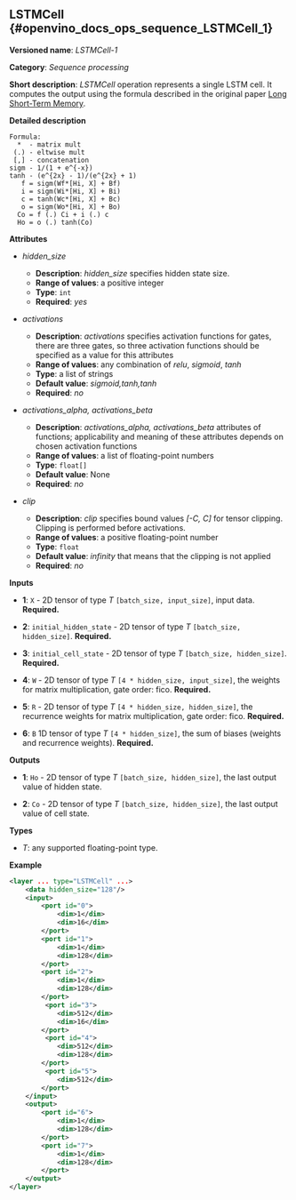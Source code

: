 ## LSTMCell <a name="LSTMCell"></a> {#openvino_docs_ops_sequence_LSTMCell_1}

**Versioned name**: *LSTMCell-1*

**Category**: *Sequence processing*

**Short description**: *LSTMCell* operation represents a single LSTM cell. It computes the output using the formula described in the original paper [Long Short-Term Memory](http://citeseerx.ist.psu.edu/viewdoc/download?doi=10.1.1.676.4320&rep=rep1&type=pdf).

**Detailed description**

```
Formula:
  *  - matrix mult
 (.) - eltwise mult
 [,] - concatenation
sigm - 1/(1 + e^{-x})
tanh - (e^{2x} - 1)/(e^{2x} + 1)
   f = sigm(Wf*[Hi, X] + Bf)
   i = sigm(Wi*[Hi, X] + Bi)
   c = tanh(Wc*[Hi, X] + Bc)
   o = sigm(Wo*[Hi, X] + Bo)
  Co = f (.) Ci + i (.) c
  Ho = o (.) tanh(Co)
```

**Attributes**

* *hidden_size*

  * **Description**: *hidden_size* specifies hidden state size.
  * **Range of values**: a positive integer
  * **Type**: `int`
  * **Required**: *yes*

* *activations*

  * **Description**: *activations* specifies activation functions for gates, there are three gates, so three activation functions should be specified as a value for this attributes
  * **Range of values**: any combination of *relu*, *sigmoid*, *tanh*
  * **Type**: a list of strings
  * **Default value**: *sigmoid,tanh,tanh*
  * **Required**: *no*

* *activations_alpha, activations_beta*

  * **Description**: *activations_alpha, activations_beta* attributes of functions; applicability and meaning of these attributes depends on chosen activation functions
  * **Range of values**: a list of floating-point numbers
  * **Type**: `float[]`
  * **Default value**: None
  * **Required**: *no*

* *clip*

  * **Description**: *clip* specifies bound values *[-C, C]* for tensor clipping. Clipping is performed before activations.
  * **Range of values**: a positive floating-point number
  * **Type**: `float`
  * **Default value**: *infinity* that means that the clipping is not applied
  * **Required**: *no*

**Inputs**

* **1**: `X` - 2D tensor of type *T* `[batch_size, input_size]`, input data. **Required.**

* **2**: `initial_hidden_state` - 2D tensor of type *T* `[batch_size, hidden_size]`. **Required.**

* **3**: `initial_cell_state` - 2D tensor of type *T* `[batch_size, hidden_size]`. **Required.**

* **4**: `W` - 2D tensor of type *T* `[4 * hidden_size, input_size]`, the weights for matrix multiplication, gate order: fico. **Required.**

* **5**: `R` - 2D tensor of type *T* `[4 * hidden_size, hidden_size]`, the recurrence weights for matrix multiplication, gate order: fico. **Required.**

* **6**: `B` 1D tensor of type *T* `[4 * hidden_size]`, the sum of biases (weights and recurrence weights). **Required.**


**Outputs**

* **1**: `Ho` - 2D tensor of type *T* `[batch_size, hidden_size]`, the last output value of hidden state.

* **2**: `Co` - 2D tensor of type *T* `[batch_size, hidden_size]`, the last output value of cell state.

**Types**

* *T*: any supported floating-point type.

**Example**
```xml
<layer ... type="LSTMCell" ...>
    <data hidden_size="128"/>
    <input>
        <port id="0">
            <dim>1</dim>
            <dim>16</dim>
        </port>
        <port id="1">
            <dim>1</dim>
            <dim>128</dim>
        </port>
        <port id="2">
            <dim>1</dim>
            <dim>128</dim>
        </port>
         <port id="3">
            <dim>512</dim>
            <dim>16</dim>
        </port>
         <port id="4">
            <dim>512</dim>
            <dim>128</dim>
        </port>
         <port id="5">
            <dim>512</dim>
        </port>
    </input>
    <output>
        <port id="6">
            <dim>1</dim>
            <dim>128</dim>
        </port>
        <port id="7">
            <dim>1</dim>
            <dim>128</dim>
        </port>
    </output>
</layer>
```

